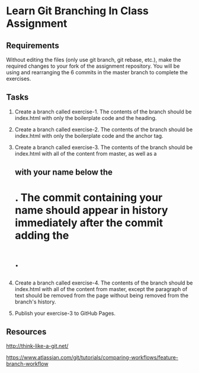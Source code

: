 # Learn Git Branching In Class Assignment

## Requirements

Without editing the files (only use git branch, git rebase, etc.), make the required changes to your fork of the assignment repository. You will be using and rearranging the 6 commits in the master branch to complete the exercises.

## Tasks

1. Create a branch called exercise-1. The contents of the branch should be index.html with only the boilerplate code and the heading.

2. Create a branch called exercise-2. The contents of the branch should be index.html with only the boilerplate code and the anchor tag.

3. Create a branch called exercise-3. The contents of the branch should be index.html with all of the content from master, as well as a <h2> with your name below the <h1>. The commit containing your name should appear in history immediately after the commit adding the <h1>.

4. Create a branch called exercise-4. The contents of the branch should be index.html with all of the content from master, except the paragraph of text should be removed from the page without being removed from the branch's history.

5. Publish your exercise-3 to GitHub Pages.

## Resources

http://think-like-a-git.net/

https://www.atlassian.com/git/tutorials/comparing-workflows/feature-branch-workflow
